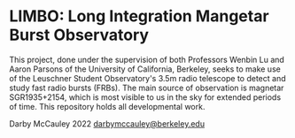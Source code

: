 # LIMBO: Long Integration Mangetar Burst Observatory
This project, done under the supervision of both Professors Wenbin Lu and Aaron Parsons of the University of California, Berkeley, seeks to make use of the Leuschner Student Observatory's 3.5m radio telescope to detect and study fast radio bursts (FRBs). The main source of observation is magnetar SGR1935+2154, which is most visible to us in the sky for extended periods of time. This repository holds all developmental work.

Darby McCauley 2022 darbymccauley@berkeley.edu
